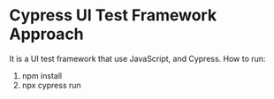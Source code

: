 # Cypress UI Test Framework Approach
It is a UI test framework that use JavaScript, and Cypress.
How to run:

1. npm install
2. npx cypress run